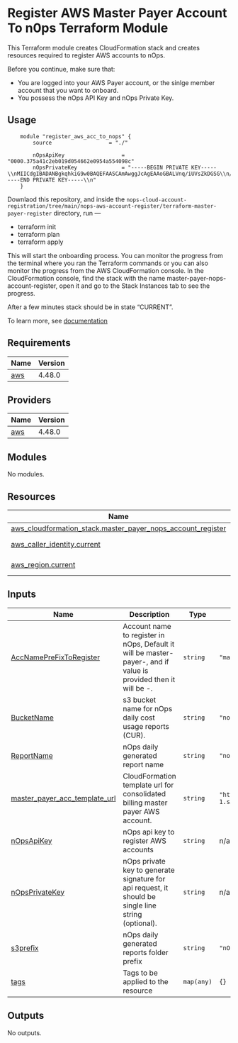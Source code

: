 # Register AWS Master Payer Account To n0ps Terraform Module

This Terraform module creates CloudFormation stack and creates resources required to register AWS accounts to nOps.

Before you continue, make sure that:
- You are logged into your AWS Payer account, or the sinlge member account that you want to onboard.
- You possess the nOps API Key and nOps Private Key. 

## Usage
```hcl
    module "register_aws_acc_to_nops" {
        source                  = "./"

        nOpsApiKey                  = "0000.375a41c2eb019d054662e0954a554098c"
        nOpsPrivateKey              = "-----BEGIN PRIVATE KEY-----\\nMIICdgIBADANBgkqhkiG9w0BAQEFAASCAmAwggJcAgEAAoGBALVnq/iUVsZkDGSG\\n/ZFtW62M8x/4MXndl8HKovEKOm4Cdk4Bl2gvX7z2RplKPR1HQWI1AiIhDAoTQncr\\nZEbJjO4uO4RzXCVVCH4zumDl2V6hsgLr9bBZA/xxql+/AtY59Q9jhSFkpiHAhMGa\\nD9V9jiLmZODoQFX58VGnfcBD+5nbAgMBAAECgYBFeIBpYBWjQGlmjjPJX8H+Qr5Q\\n/fGko/IcKwgfmzUpMBQyZ3WeVpYpfX8n8UBaWBF4FKjOfS1pJlsL3Dg4y7MGVh5T\\n9rWTX9HgDw/y9/z1YNEuHVDycm/9dPDXP5InDb4sDlvSwT5NinMigqobGfXAYF42\\n6bPpETzqk7+NWRNywQJBAO3RSs9zDGjrvulG+D34snQAV3wq6YopJ8vm3eVN8Pnv\\nWWgfMjsykndU+laPTez1yPbebbR+6Z2kYdFOwOcGAcsCQQDDRj0ZAuxF1tujJms0\\n17P5PWZ/+pjAQ6rhEEVHTTyQM8vtUsmiqFjUnSyID28lM14jB3zPuc5kMg0vflzk\\nD4YxAkAsQZqOaHaSv+xTNSXVQobTF40wSjwTvfzt8RSyK4MAwA3/Vm7enVasZl//\\n48M4qbSwXExGHqgS8hhR/znexDtpAkACRHmHJdKKiREp1tNd3LdZSI49JDLL4L1G\\nOcMkLdBrOD7A9bojqmLFrUGMHunCe9M3Auo/G0A7R52BlK0NdOSxAkEAgUc1bCmq\\nXuF2n3VFzXgve41JIgGNg2l7mjmQkgwfr5HBXRTSk5p2UPKydwkeL/4EuFDw1IxN\\nHvZERf2Pm7HSZg==\\n-----END PRIVATE KEY-----\\n"
    }
```

Downlaod this repository, and inside the `nops-cloud-account-registration/tree/main/nops-aws-account-register/terraform-master-payer-register` directory, run —

- terraform init
- terraform plan
- terraform apply

This will start the onboarding process. You can monitor the progress from the terminal where you ran the Terraform commands or you can also monitor the progress from the AWS CloudFormation console. In the CloudFormation console, find the stack with the name master-payer-nops-account-register, open it and go to the Stack Instances tab to see the progress.

After a few minutes stack should be in state “CURRENT”.

To learn more, see [documentation](https://docs.nops.io/en/articles/6464661-adding-multiple-aws-accounts-to-nops-with-terraform)

## Requirements

| Name | Version |
|------|---------|
| <a name="requirement_aws"></a> [aws](#requirement\_aws) | 4.48.0 |

## Providers

| Name | Version |
|------|---------|
| <a name="provider_aws"></a> [aws](#provider\_aws) | 4.48.0 |

## Modules

No modules.

## Resources

| Name | Type |
|------|------|
| [aws_cloudformation_stack.master_payer_nops_account_register](https://registry.terraform.io/providers/hashicorp/aws/4.48.0/docs/resources/cloudformation_stack) | resource |
| [aws_caller_identity.current](https://registry.terraform.io/providers/hashicorp/aws/4.48.0/docs/data-sources/caller_identity) | data source |
| [aws_region.current](https://registry.terraform.io/providers/hashicorp/aws/4.48.0/docs/data-sources/region) | data source |

## Inputs

| Name | Description | Type | Default | Required |
|------|-------------|------|---------|:--------:|
| <a name="input_AccNamePreFixToRegister"></a> [AccNamePreFixToRegister](#input\_AccNamePreFixToRegister) | Account name to register in nOps, Default it will be master-payer-<account id>, and if value is provided then it will be <value provided>-<account id>. | `string` | `"master-payer"` | no |
| <a name="input_BucketName"></a> [BucketName](#input\_BucketName) | s3 bucket name for nOps daily cost usage reports (CUR). | `string` | `"nopsbucketforcostusagereports"` | no |
| <a name="input_ReportName"></a> [ReportName](#input\_ReportName) | nOps daily generated report name | `string` | `"nopsbilling-daily-gzip"` | no |
| <a name="input_master_payer_acc_template_url"></a> [master\_payer\_acc\_template\_url](#input\_master\_payer\_acc\_template\_url) | CloudFormation template url for consolidated billing master payer AWS account. | `string` | `"https://nops-register-aws-account-us-east-1.s3.amazonaws.com/nops_register_aws_acc.yaml"` | no |
| <a name="input_nOpsApiKey"></a> [nOpsApiKey](#input\_nOpsApiKey) | nOps api key to register AWS accounts | `string` | n/a | yes |
| <a name="input_nOpsPrivateKey"></a> [nOpsPrivateKey](#input\_nOpsPrivateKey) | nOps private key to generate signature for api request, it should be single line string (optional). | `string` | n/a | yes |
| <a name="input_s3prefix"></a> [s3prefix](#input\_s3prefix) | nOps daily generated reports folder prefix | `string` | `"nOpsbilling"` | no |
| <a name="input_tags"></a> [tags](#input\_tags) | Tags to be applied to the resource | `map(any)` | `{}` | no |

## Outputs

No outputs.
